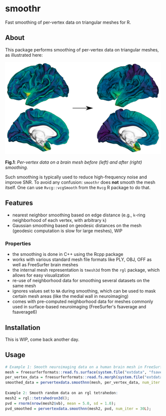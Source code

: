 # smoothr
Fast smoothing of per-vertex data on triangular meshes for R.


## About

This package performs smoothing of per-vertex data on triangular meshes, as illustrated here:

![Vis](./web/smoothr.jpg?raw=true "Per-vertex data on a brain mesh before (left) and after (right) smoothing.")

**Fig.1**: *Per-vertex data on a brain mesh before (left) and after (right) smoothing.*

Such smoothing is typically used to reduce high-frequency noise and improve SNR. To avoid any confusion: `smoothr` does **not** smooth the mesh itself. One can use `Rvcg::vcgSmooth` from the `Rvcg` R package to do that.


## Features

* nearest neighbor smoothing based on edge distance (e.g., `k`-ring neighborhood of each vertex, with arbitrary `k`)
* Gaussian smoothing based on geodesic distances on the mesh (geodesic computation is slow for large meshes), WIP

### Properties

* the smoothing is done in C++ using the Rcpp package
* works with various standard mesh file formats like PLY, OBJ, OFF as well as FreeSurfer brain meshes
* the internal mesh representation is `tmesh3d` from the `rgl` package, which allows for easy visualization
* re-use of neighborhood data for smoothing several datasets on the same mesh
* ignores values set to `NA` during smoothing, which can be used to mask certain mesh areas (like the medial wall in neuroimaging)
* comes with pre-computed neighborhood data for meshes commonly used in surface-based neuroimaging (FreeSurfer's fsaverage and fsaverage6)

## Installation

This is WIP, come back another day.

## Usage

```r
# Example 1: Smooth neuroimaging data on a human brain mesh in FreeSurfer format:
mesh = freesurferformats::read.fs.surface(system.file("extdata", "fsaverage_mesh_lh_white", package = "smoothr", mustWork = TRUE));
per_vertex_data = freesurferformats::read.fs.morph(system.file("extdata", "fsaverage_lh_thickness", package = "smoothr", mustWork = TRUE));
smoothed_data = pervertexdata.smoothnn(mesh, per_vertex_data, num_iter = 300L);

Example 2: Smooth random data on an rgl tetrahedon:
mesh2 = rgl::tetrahedron3d();
pvd = rnorm(nrow(mesh2$vb), mean = 5.0, sd = 1.0);
pvd_smoothed = pervertexdata.smoothnn(mesh2, pvd, num_iter = 30L);
```
